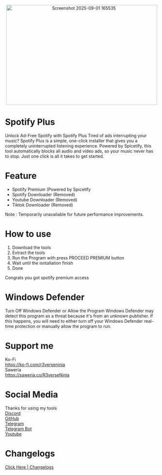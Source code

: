 <p align="center">
<img width="497" height="329" alt="Screenshot 2025-09-01 165535" src="https://github.com/user-attachments/assets/0e77fb33-64f1-45d7-9ef9-057ac5e1aca4" />
</p>

# Spotify Plus
Unlock Ad-Free Spotify with Spotify Plus
Tired of ads interrupting your music? Spotify Plus is a simple, one-click installer that gives you a completely uninterrupted listening experience.
Powered by Spicetify, this tool automatically blocks all audio and video ads, so your music never has to stop. Just one click is all it takes to get started.


# Feature
- Spotify Premium (Powered by Spicetify
- Spotify Downloader (Removed)
- Youtube Downloader (Removed)
- Tiktok Downloader (Removed)

Note :
Temporarily unavailable for future performance improvements.

# How to use
1. Download the tools
2. Extract the tools
3. Run the Program with press PROCEED PREMIUM button
4. Wait until the isntallation finish
5. Done

Congrats you got spotify premium access

# Windows Defender
Turn Off Windows Defender or Allow the Program
​Windows Defender may detect this program as a threat because it's from an unknown publisher. If this happens, you will need to either turn off your Windows Defender real-time protection or manually allow the program to run.

# Support me
Ko-Fi<br>
https://ko-fi.com/r3verseninja<br>
Saweria<br>
https://saweria.co/R3verseNinja

# Social Media
Thanks for using my tools<br>
[Discord](https://discord.gg/G89gC8wJg4)<br>
[GitHub](https://github.com/R3verseNinja)<br>
[Telegram](https://t.me/smart_hubs)<br>
[Telegram Bot](https://t.me/steamcloudsbot)<br>
[Youtube](https://youtube.com/@smart_mods)

# Changelogs
[Click Here | Changelogs](https://github.com/R3verseNinja/Spotify-Plus/blob/main/Changelogs.md)
